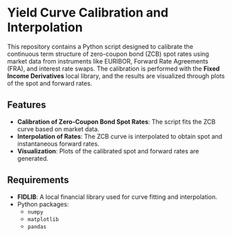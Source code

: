 # Yield Curve Calibration and Interpolation

This repository contains a Python script designed to calibrate the continuous term structure of zero-coupon bond (ZCB) spot rates using market data from instruments like EURIBOR, Forward Rate Agreements (FRA), and interest rate swaps. The calibration is performed with the **Fixed Income Derivatives** local library, and the results are visualized through plots of the spot and forward rates.

## Features

- **Calibration of Zero-Coupon Bond Spot Rates**: The script fits the ZCB curve based on market data.
- **Interpolation of Rates**: The ZCB curve is interpolated to obtain spot and instantaneous forward rates.
- **Visualization**: Plots of the calibrated spot and forward rates are generated.

## Requirements

- **FIDLIB**: A local financial library used for curve fitting and interpolation.
- Python packages:
  - `numpy`
  - `matplotlib`
  - `pandas`
